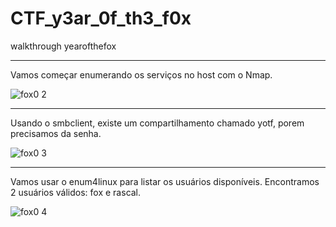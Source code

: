 # CTF_y3ar_0f_th3_f0x
walkthrough yearofthefox
******************************************************************************************
Vamos começar enumerando os serviços no host com o Nmap.

![fox0 2](https://github.com/user-attachments/assets/9497c669-b7f2-4bdd-8510-cd86bffa1d11)

******************************************************************************************
Usando o smbclient, existe um compartilhamento chamado yotf, porem precisamos da senha.

![fox0 3](https://github.com/user-attachments/assets/253ebfc0-6749-41c1-83a5-285e52290969)

******************************************************************************************
Vamos usar o enum4linux para listar os usuários disponíveis. Encontramos 2 usuários válidos: fox e rascal.

![fox0 4](https://github.com/user-attachments/assets/f865ba47-1778-459e-b986-88271d0551ad)
